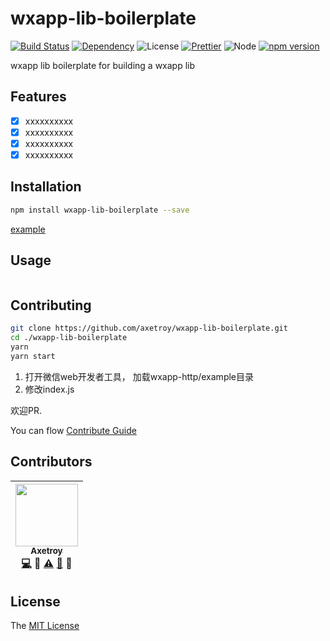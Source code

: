 # wxapp-lib-boilerplate

[![Build Status](https://travis-ci.org/axetroy/wxapp-lib-boilerplate.svg?branch=master)](https://travis-ci.org/axetroy/wxapp-lib-boilerplate)
[![Dependency](https://david-dm.org/axetroy/wxapp-lib-boilerplate.svg)](https://david-dm.org/axetroy/wxapp-lib-boilerplate)
![License](https://img.shields.io/badge/license-MIT-green.svg)
[![Prettier](https://img.shields.io/badge/Code%20Style-Prettier-green.svg)](https://github.com/prettier/prettier)
![Node](https://img.shields.io/badge/node-%3E=6.0-blue.svg?style=flat-square)
[![npm version](https://badge.fury.io/js/wxapp-lib-boilerplate.svg)](https://badge.fury.io/js/wxapp-lib-boilerplate)

wxapp lib boilerplate for building a wxapp lib

## Features

- [x] xxxxxxxxxx
- [x] xxxxxxxxxx
- [x] xxxxxxxxxx
- [x] xxxxxxxxxx

## Installation
```bash
npm install wxapp-lib-boilerplate --save
```

[example](https://github.com/axetroy/wxapp-lib-boilerplate/tree/master/example)

## Usage

```javascript

```

## Contributing

```bash
git clone https://github.com/axetroy/wxapp-lib-boilerplate.git
cd ./wxapp-lib-boilerplate
yarn
yarn start
```

1. 打开微信web开发者工具， 加载wxapp-http/example目录
2. 修改index.js

欢迎PR.

You can flow [Contribute Guide](https://github.com/axetroy/wxapp-lib-boilerplate/blob/master/contributing.md)

## Contributors

<!-- ALL-CONTRIBUTORS-LIST:START - Do not remove or modify this section -->
| [<img src="https://avatars1.githubusercontent.com/u/9758711?v=3" width="100px;"/><br /><sub>Axetroy</sub>](http://axetroy.github.io)<br />[💻](https://github.com/gpmer/gpm.js/commits?author=axetroy) 🔌 [⚠️](https://github.com/gpmer/gpm.js/commits?author=axetroy) [🐛](https://github.com/gpmer/gpm.js/issues?q=author%3Aaxetroy) 🎨 |
| :---: |
<!-- ALL-CONTRIBUTORS-LIST:END -->

## License

The [MIT License](https://github.com/axetroy/wxapp-lib-boilerplate/blob/master/LICENSE)
